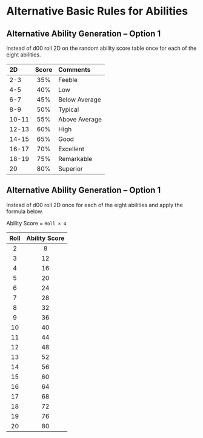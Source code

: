 # Alternative Basic Rules for Abilities

## Alternative Ability Generation – Option 1

Instead of d00 roll 2D on the random ability score table once for each of the eight abilities.

| 2D    | Score | Comments |
|:---|:---:|:---|
| 2-3   |  35%  | Feeble |
| 4-5   |  40%  | Low |
| 6-7   |  45%  | Below Average |
| 8-9   |  50%  | Typical |
| 10-11 |  55%  | Above Average |
| 12-13 |  60%  | High |
| 14-15 |  65%  | Good |
| 16-17 |  70%  | Excellent |
| 18-19 |  75%  | Remarkable |
| 20    |  80%  | Superior |

## Alternative Ability Generation – Option 1

Instead of d00 roll 2D once for each of the eight abilities and apply the formula below.

Ability Score = `Roll × 4`

| Roll | Ability Score |
|:---:|:---:|
| 2	   |     8  |
| 3	   |     12 |
| 4	   |     16 |
| 5	   |     20 |
| 6	   |     24 |
| 7	   |     28 |
| 8	   |     32 |
| 9	   |     36 |
| 10    |   40  |
| 11    |   44  |
| 12    |   48  |
| 13    |   52  |
| 14    |   56  |
| 15    |   60  |
| 16    |   64  |
| 17    |   68  |
| 18    |   72  |
| 19    |   76  |
| 20    |   80  |


